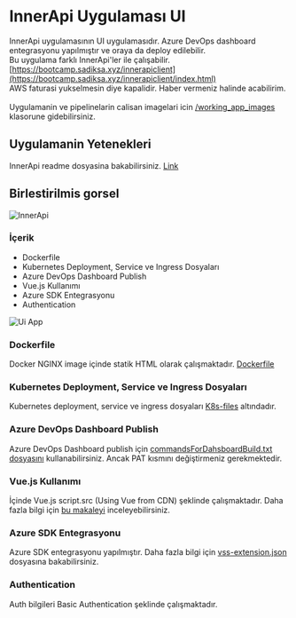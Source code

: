 # InnerApi Uygulaması UI
InnerApi uygulamasının UI uygulamasıdır. Azure DevOps dashboard entegrasyonu yapılmıştır ve oraya da deploy edilebilir. \
Bu uygulama farklı InnerApi'ler ile çalışabilir. \
[https://bootcamp.sadiksa.xyz/innerapiclient](https://bootcamp.sadiksa.xyz/innerapiclient/index.html) \
AWS faturasi yukselmesin diye kapalidir. Haber vermeniz halinde acabilirim. \
\
Uygulamanin ve pipelinelarin calisan imagelari icin [/working_app_images](https://dev.azure.com/sadiksahin0511/bootcamp/_git/InnerApiClient?path=/working_app_images&version=GBmain) klasorune gidebilirsiniz.

## Uygulamanin Yetenekleri
InnerApi readme dosyasina bakabilirsiniz. [Link](https://dev.azure.com/sadiksahin0511/bootcamp/_git/InnerApi)

## Birlestirilmis gorsel
![InnerApi](https://i.ibb.co/y8ZDrqh/project-general.png)

### İçerik
- Dockerfile
- Kubernetes Deployment, Service ve Ingress Dosyaları
- Azure DevOps Dashboard Publish
- Vue.js Kullanımı
- Azure SDK Entegrasyonu
- Authentication

![Ui App](https://dev.azure.com/sadiksahin0511/743a559a-f65f-45e3-9750-c0f2d67c7ae1/_apis/git/repositories/4fe232e2-c01d-4cd3-a9e8-4ecd46da6947/items?path=/working_app_images/ui1.png&versionDescriptor%5BversionOptions%5D=0&versionDescriptor%5BversionType%5D=0&versionDescriptor%5Bversion%5D=main&resolveLfs=true&%24format=octetStream&api-version=5.0)

### Dockerfile
Docker NGINX image içinde statik HTML olarak çalışmaktadır. [Dockerfile](https://dev.azure.com/sadiksahin0511/bootcamp/_git/InnerApiClient?path=/Dockerfile&version=GBmain)

### Kubernetes Deployment, Service ve Ingress Dosyaları
Kubernetes deployment, service ve ingress dosyaları [K8s-files](https://dev.azure.com/sadiksahin0511/bootcamp/_git/InnerApiClient?path=/K8s-files&version=GBmain) altındadır.

### Azure DevOps Dashboard Publish
Azure DevOps Dashboard publish için [commandsForDahsboardBuild.txt dosyasını](https://dev.azure.com/sadiksahin0511/bootcamp/_git/InnerApiClient?path=/commandsForDahsboardBuild.txt&version=GBmain) kullanabilirsiniz. Ancak PAT kısmını değiştirmeniz gerekmektedir.

### Vue.js Kullanımı
İçinde Vue.js script.src (Using Vue from CDN) şeklinde çalışmaktadır. Daha fazla bilgi için [bu makaleyi](https://medium.com/berkut-teknoloji/using-vuejs-instead-of-jquery-with-net-mvc-403d976e0c12) inceleyebilirsiniz.

### Azure SDK Entegrasyonu
Azure SDK entegrasyonu yapılmıştır. Daha fazla bilgi için [vss-extension.json](https://dev.azure.com/sadiksahin0511/bootcamp/_git/InnerApiClient?path=/vss-extension.json&version=GBmain) dosyasına bakabilirsiniz.

### Authentication
Auth bilgileri Basic Authentication şeklinde çalışmaktadır.